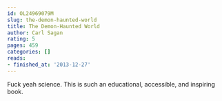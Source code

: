 ```yaml
---
id: OL24969079M
slug: the-demon-haunted-world
title: The Demon-Haunted World
author: Carl Sagan
rating: 5
pages: 459
categories: []
reads:
- finished_at: '2013-12-27'
---
```

Fuck yeah science. This is such an educational, accessible, and inspiring book. 
